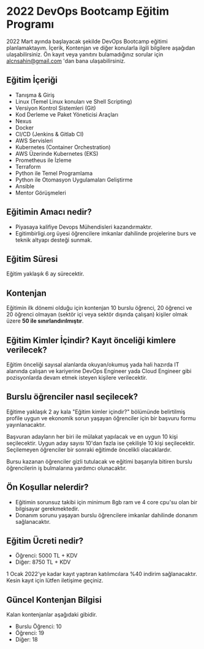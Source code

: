 # 2022 DevOps Bootcamp Eğitim Programı
2022 Mart ayında başlayacak şekilde DevOps Bootcamp eğitimi planlamaktayım. İçerik, Kontenjan ve diğer konularla ilgili bilgilere aşağıdan ulaşabilirsiniz. Ön kayıt veya yanıtını bulamadığınız sorular için alcnsahin@gmail.com 'dan bana ulaşabilirsiniz.

## Eğitim İçeriği
- Tanışma & Giriş
- Linux (Temel Linux konuları ve Shell Scripting)
- Versiyon Kontrol Sistemleri (Git)
- Kod Derleme ve Paket Yöneticisi Araçları
- Nexus
- Docker
- CI/CD (Jenkins & Gitlab CI)
- AWS Servisleri
- Kubernetes (Container Orchestration)
- AWS Üzerinde Kubernetes (EKS)
- Prometheus ile İzleme
- Terraform
- Python ile Temel Programlama
- Python ile Otomasyon Uygulamaları Geliştirme
- Ansible
- Mentor Görüşmeleri

## Eğitimin Amacı nedir?
- Piyasaya kalifiye Devops Mühendisleri kazandırmaktır.
- Egitimbirligi.org üyesi öğrencilere imkanlar dahilinde projelerine burs ve teknik altyapı desteği sunmak. 

## Eğitim Süresi
Eğitim yaklaşık 6 ay sürecektir.

## Kontenjan
Eğitimin ilk dönemi olduğu için kontenjan 10 burslu öğrenci, 20 öğrenci ve 20 öğrenci olmayan 
(sektör içi veya sektör dışında çalışan) kişiler olmak üzere __50 ile sınırlandırılmıştır__.

## Eğitim Kimler İçindir? Kayıt önceliği kimlere verilecek?
Eğitim önceliği sayısal alanlarda okuyan/okumuş yada hali hazırda IT alanında çalışan ve kariyerine 
DevOps Engineer yada Cloud Engineer gibi pozisyonlarda devam etmek isteyen kişilere verilecektir.

## Burslu öğrenciler nasıl seçilecek?
Eğitime yaklaşık 2 ay kala "Eğitim kimler içindir?" bölümünde belirtilmiş profile uygun ve ekonomik sorun yaşayan öğrenciler 
için bir başvuru formu yayınlanacaktır. 

Başvuran adayların her biri ile mülakat yapılacak ve en uygun 10 kişi seçilecektir. Uygun aday sayısı 10'dan fazla ise 
çekilişle 10 kişi seçilecektir. Seçilemeyen öğrenciler bir sonraki eğitimde öncelikli olacaklardır.

Bursu kazanan öğrenciler gizli tutulacak ve eğitimi başarıyla bitiren burslu öğrencilerin iş bulmalarına yardımcı olunacaktır.

## Ön Koşullar nelerdir?
- Eğitimin sorunsuz takibi için minimum 8gb ram ve 4 core cpu'su olan bir bilgisayar gerekmektedir. 
- Donanım sorunu yaşayan burslu öğrencilere imkanlar dahilinde donanım sağlanacaktır.

## Eğitim Ücreti nedir?

- Öğrenci: 5000 TL + KDV
- Diğer: 8750 TL + KDV

1 Ocak 2022'ye kadar kayıt yaptıran katılımcılara %40 indirim sağlanacaktır. Kesin kayıt için lütfen iletişime geçiniz.

## Güncel Kontenjan Bilgisi
Kalan kontenjanlar aşağıdaki gibidir.

- Burslu Öğrenci: 10
- Öğrenci: 19
- Diğer: 18
